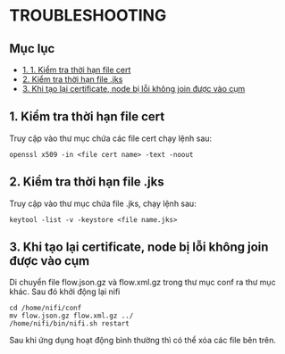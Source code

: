 # TROUBLESHOOTING


## Mục lục

- [1. 1. Kiểm tra thời hạn file cert](#1)
- [2. Kiểm tra thời hạn file .jks](#2)
- [3. Khi tạo lại certificate, node bị lỗi không join được vào cụm](#3)



<a name="1"></a>
## 1. Kiểm tra thời hạn file cert

Truy cập vào thư mục chứa các file cert chạy lệnh sau:

    openssl x509 -in <file cert name> -text -noout


<a name="2"></a>
## 2. Kiểm tra thời hạn file .jks

Truy cập vào thư mục chứa file .jks, chạy lệnh sau:

    keytool -list -v -keystore <file name.jks>


<a name="3"></a>
## 3. Khi tạo lại certificate, node bị lỗi không join được vào cụm

Di chuyển file flow.json.gz và flow.xml.gz trong thư mục conf ra thư mục khác. Sau đó khởi động lại nifi

    cd /home/nifi/conf
    mv flow.json.gz flow.xml.gz ../
    /home/nifi/bin/nifi.sh restart

Sau khi ứng dụng hoạt động bình thường thì có thể xóa các file bên trên.



